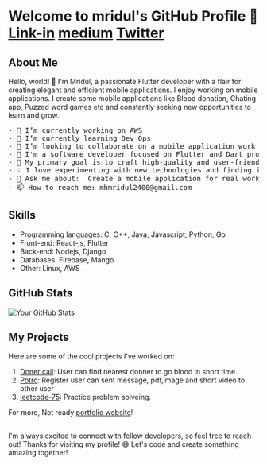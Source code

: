 # Welcome to mridul's GitHub Profile 👋   [Link-in](https://www.linkedin.com/in/mhamudul-hasan-mridul/)  [medium](https://medium.com/@mhmridul2400) [Twitter](https://twitter.com/mhmridul14) 

## About Me

Hello, world! 👋 I'm Mridul, a passionate Flutter developer with a flair for creating elegant and efficient mobile applications. I enjoy working on mobile applications. I create some mobile applications like Blood donation, Chating app, Puzzed word games etc and constantly seeking new opportunities to learn and grow.

<pre>
- 🔭 I’m currently working on AWS
- 🌱 I’m currently learning Dev Ops
- 👯 I’m looking to collaborate on a mobile application work with AL
- 🚀 I'm a software developer focused on Flutter and Dart programming.
- 🎯 My primary goal is to craft high-quality and user-friendly mobile applications.
- 💡 I love experimenting with new technologies and finding innovative solutions to challenges.
- 💬 Ask me about:  Create a mobile application for real work experience.
- 📫 How to reach me: mhmridul2400@gmail.com
</pre>

## Skills
- Programming languages: C, C++, Java, Javascript, Python, Go
- Front-end: React-js, Flutter
- Back-end: Nodejs, Django
- Databases: Firebase, Mango
- Other: Linux, AWS


## GitHub Stats

![Your GitHub Stats](https://github-readme-stats.vercel.app/api?username=m-h-mridul&show_icons=true)

## My Projects

Here are some of the cool projects I've worked on:

1. [Doner call](https://github.com/m-h-mridul/Donor-Call): User can find nearest donner to go blood in short time.  
2. [Potro](https://github.com/m-h-mridul/chatapp): Register user can sent message, pdf,image and short video to other user
3. [leetcode-75](https://github.com/m-h-mridul/leetcode-75): Practice problem solveing.

For more, Not ready [portfolio website](https://link.to/your/portfolio)!


##
I'm always excited to connect with fellow developers, so feel free to reach out!
Thanks for visiting my profile! 😄 Let's code and create something amazing together!
